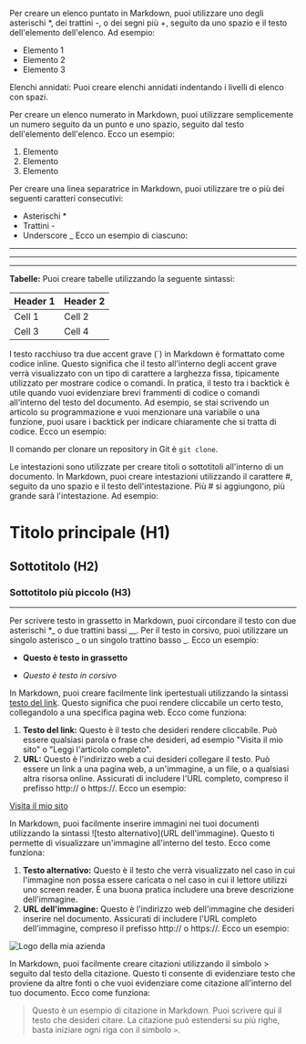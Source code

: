 <!-- Questo è un commento che verrà ignorato durante la visualizzazione -->

<!-- Simbologia -->
<!-- Elenco puntato trattino semplice-->

Per creare un elenco puntato in Markdown, puoi utilizzare uno degli asterischi \*, dei trattini -, o dei segni più +, seguito da uno spazio e il testo dell'elemento dell'elenco. Ad esempio:

- Elemento 1
- Elemento 2
- Elemento 3

Elenchi annidati: Puoi creare elenchi annidati indentando i livelli di elenco con spazi.

<!-- Elenco numerato -->

Per creare un elenco numerato in Markdown, puoi utilizzare semplicemente un numero seguito da un punto e uno spazio, seguito dal testo dell'elemento dell'elenco. Ecco un esempio:

1. Elemento
2. Elemento
3. Elemento

<!-- Linea separatrice -->

Per creare una linea separatrice in Markdown, puoi utilizzare tre o più dei seguenti caratteri consecutivi:

- Asterischi \*
- Trattini -
- Underscore \_
  Ecco un esempio di ciascuno:

---

---

---

**Tabelle:** Puoi creare tabelle utilizzando la seguente sintassi:

| Header 1 | Header 2 |
| -------- | -------- |
| Cell 1   | Cell 2   |
| Cell 3   | Cell 4   |

<!-- Evidenziare testo  -->

l testo racchiuso tra due accent grave (`) in Markdown è formattato come codice inline. Questo significa che il testo all'interno degli accent grave verrà visualizzato con un tipo di carattere a larghezza fissa, tipicamente utilizzato per mostrare codice o comandi.
In pratica, il testo tra i backtick è utile quando vuoi evidenziare brevi frammenti di codice o comandi all'interno del testo del documento. Ad esempio, se stai scrivendo un articolo su programmazione e vuoi menzionare una variabile o una funzione, puoi usare i backtick per indicare chiaramente che si tratta di codice. Ecco un esempio:

Il comando per clonare un repository in Git è `git clone`.

<!-- Per intestazioni  -->

Le intestazioni sono utilizzate per creare titoli o sottotitoli all'interno di un documento. In Markdown, puoi creare intestazioni utilizzando il carattere #, seguito da uno spazio e il testo dell'intestazione. Più # si aggiungono, più grande sarà l'intestazione. Ad esempio:

# Titolo principale (H1)

## Sottotitolo (H2)

### Sottotitolo più piccolo (H3)

---

<!-- Grassetto e Corsivo -->

Per scrivere testo in grassetto in Markdown, puoi circondare il testo con due asterischi \*_ o due trattini bassi \_\_. Per il testo in corsivo, puoi utilizzare un singolo asterisco _ o un singolo trattino basso \_. Ecco un esempio:

- **Questo è testo in grassetto**

- _Questo è testo in corsivo_

<!-- Link -->

In Markdown, puoi creare facilmente link ipertestuali utilizzando la sintassi [testo del link](URL). Questo significa che puoi rendere cliccabile un certo testo, collegandolo a una specifica pagina web. Ecco come funziona:

1. **Testo del link:** Questo è il testo che desideri rendere cliccabile. Può essere qualsiasi parola o frase che desideri, ad esempio "Visita il mio sito" o "Leggi l'articolo completo".
1. **URL:** Questo è l'indirizzo web a cui desideri collegare il testo. Può essere un link a una pagina web, a un'immagine, a un file, o a qualsiasi altra risorsa online. Assicurati di includere l'URL completo, compreso il prefisso http:// o https://.
   Ecco un esempio:

[Visita il mio sito](https://www.ilmiowebsite.com)

<!-- Immagini -->

In Markdown, puoi facilmente inserire immagini nei tuoi documenti utilizzando la sintassi ![testo alternativo](URL dell'immagine). Questo ti permette di visualizzare un'immagine all'interno del testo. Ecco come funziona:

1. **Testo alternativo:** Questo è il testo che verrà visualizzato nel caso in cui l'immagine non possa essere caricata o nel caso in cui il lettore utilizzi uno screen reader. È una buona pratica includere una breve descrizione dell'immagine.
2. **URL dell'immagine:** Questo è l'indirizzo web dell'immagine che desideri inserire nel documento. Assicurati di includere l'URL completo dell'immagine, compreso il prefisso http:// o https://.
   Ecco un esempio:

![Logo della mia azienda](https://www.example.com/images/logo.png)

<!-- Citazioni -->

In Markdown, puoi facilmente creare citazioni utilizzando il simbolo > seguito dal testo della citazione. Questo ti consente di evidenziare testo che proviene da altre fonti o che vuoi evidenziare come citazione all'interno del tuo documento. Ecco come funziona:

> Questo è un esempio di citazione in Markdown. Puoi scrivere qui il testo che desideri citare. La citazione può estendersi su più righe, basta iniziare ogni riga con il simbolo `>`.
